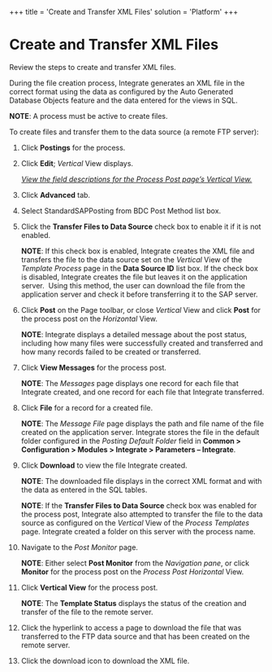 +++
title = 'Create and Transfer XML Files'
solution = 'Platform'
+++

# Create and Transfer XML Files

<span id="Create and Transfer XML files Steps" class="popUpLink">Review
the steps to create and transfer XML files. </span>

During the file creation process, Integrate generates an XML file in the
correct format using the data as configured by the Auto Generated
Database Objects feature and the data entered for the views in SQL.

**NOTE**: A process must be active to create files.

To create files and transfer them to the data source (a remote FTP
server):

1.  Click **Postings** for the process.

2.  Click **Edit**; *Vertical* View displays.
    
    *[View the field descriptions for the Process Post page’s Vertical
    View.](../Page_Desc/Process_Post_H.htm#Process_Post_V_All_Tabs)*

3.  Click **Advanced** tab.

4.  Select StandardSAPPosting from BDC Post Method list box.

5.  Click the **Transfer Files to Data Source** check box to enable it
    if it is not enabled.
    
    **NOTE**: If this check box is enabled, Integrate creates the XML
    file and transfers the file to the data source set on the *Vertical*
    View of the *Template Process* page in the **Data Source ID** list
    box. If the check box is disabled, Integrate creates the file but
    leaves it on the application server.  Using this method, the user
    can download the file from the application server and check it
    before transferring it to the SAP server.

6.  Click **Post** on the Page toolbar, or close *Vertical* View and
    click **Post** for the process post on the *Horizontal* View.
    
    **NOTE**: Integrate displays a detailed message about the post
    status, including how many files were successfully created and
    transferred and how many records failed to be created or
    transferred.

7.  Click **View Messages** for the process post.
    
    **NOTE**: The *Messages* page displays one record for each file that
    Integrate created, and one record for each file that Integrate
    transferred.

8.  Click **File** for a record for a created file.
    
    **NOTE**: The *Message File* page displays the path and file name of
    the file created on the application server. Integrate stores the
    file in the default folder configured in the *Posting Default
    Folder* field in **Common \> Configuration \> Modules \> Integrate
    \> Parameters – Integrate**.

9.  Click **Download** to view the file Integrate created.
    
    **NOTE**: The downloaded file displays in the correct XML format and
    with the data as entered in the SQL tables. 
    
    **NOTE**: If the **Transfer Files to Data Source** check box was
    enabled for the process post, Integrate also attempted to transfer
    the file to the data source as configured on the *Vertical* View of
    the *Process Templates* page. Integrate created a folder on this
    server with the process name.

10. Navigate to the *Post Monitor* page.
    
    **NOTE**: Either select **Post Monitor** from the *Navigation pane*,
    or click **Monitor** for the process post on the *Process Post
    Horizontal* View.

11. Click **Vertical View** for the process post.
    
    **NOTE**: The **Template Status** displays the status of the
    creation and transfer of the file to the remote server.

12. Click the hyperlink to access a page to download the file that was
    transferred to the FTP data source and that has been created on the
    remote server.

13. Click the download icon to download the XML file.
